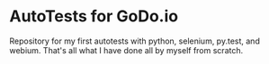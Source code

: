 # AutoTests for GoDo.io
Repository for my first autotests with python, selenium, py.test, and webium.
That's all what I have done all by myself from scratch.
